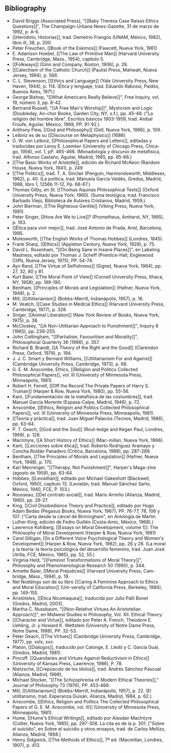 ## Bibliography

- David Briggs (Associated Press), "[[Baby Theresa Case Raises Ethics Questions]]", The Champaign-Urbana News-Gazette, 31 de marzo de 1992, p. A-6.
- [[Heródoto, Historias]], trad. Demetrio Frangos (UNAM, México, 1982), libro iII, 38, p. 200.
- Peter Freuchen, [[Book of the Eskimos]] (Fawcett, Nueva York, 1961)
- E. Adamson Hoebel, [[The Law of Primitive Man]] (Harvard University Press, Cambridge, Mass., 1954), capítulo 5.
- [[Folkways]] (Ginn and Company, Boston, 1906), p. 28.
- [[Catechism of the Catholic Church]] (Paulist Press, Mahwah, Nueva Jersey, 1994), p. 566.
- C. L. Stevenson, [[Ethics and Language]] (Yale University Press, New Haven, 1944), p. 114. (Ética y lenguaje, trad. Eduardo Rabossi, Paidós, Buenos Aires, 1971.)
- George Bishop, "[[What Americans Really Believe]]", Free Inquiry, vol. 19, número 3, pp. 8-42.
- Bertrand Russell, "[[A Free Man's Worship]]", Mysticism and Logic (Doubleday, An-chor Books, Garden City, NY, s.f.), pp. 45-46. ("La religión del hombre libre", Escritos básicos 1903-1959, trad. Aníbal Froufe, Aguilar, México, 1969, PP. 91-92.)
- Anthony Flew, [[God and Philosophy]] (Dell, Nueva York, 1966), p. 109.
- Leibniz es de su [[Discourse on Metaphysics]] (1686)
- G. W. von Leibniz, [[Philosophical Papers and Letters]], editadas y traducidas por Leroy E. Loemker (University of Chicago Press, Chica-go, 1956), vol. 1, pP. 465-466. (Monadología y discurso de metafísica, trad. Alfonso Castaño, Aguilar, Madrid, 1985, pp. 65-66.)
- [[The Basic Works of Aristotle]], edición de Richard McKeon (Random House, Nueva York, 1941), p. 249
- [[The Politics]], trad. T. A. Sinclair (Penguin, Harmondsworth, Middlesex, 1962), p. 40. (La política, trad. Manuela García Valdés, Gredos, Madrid, 1988, libro 1, 1256b 11-12, Pp. 66-67.)
- Thomas Gilby, en St. [[Thomas Aquinas Philosophical Texts]] (Oxford University Press, Nueva York; 1960). (Suma teológica, trad. Francisco Barbado Viejo, Biblioteca de Autores Cristianos, Madrid, 1959.)
- John Bierman, [[The Righteous Gentile]] (Viking Press, Nueva York, 1981).
- Peter Singer, [[How Are We to Live]]? (Prometheus, Amherst, NY, 1995), p. 163.
- [[Ética para vivir mejor]], trad. José Antonio de Prada, Ariel, Barcelona, 1995.
- Molesworth, [[The English Works of Thomas Hobbes]] (Londres, 1845).
- Frank Sharp, [[Ethics]] (Appleton Century, Nueva York, 1928), p. 75.
- David L. Rosenham, "[[On Being Sane in Insane Places]]", en Labeling Madness, editado por Thomas J. Scheff (Prentice-Hall, Englewood Cliffs, Nueva Jersey, 1975), PP. 54-74.
- Ayn Rand, [[The Virtue of Selfishness]] (Signet, Nueva York, 1964), pp. 27, 32, 80 y 81.
- Kurt Baier, [[The Moral Point of View]] (Cornell University Press, Ithaca, NY, 1958), pp. 189-190.
- Bentham, [[Principles of Morals and Legislation]] (Hafner, Nueva York, 1948), p. 2.
- Mill, [[Utilitarianism]] (Bobbs-Merrill, Indianápolis, 1957), p. 16.
-  M. Veatch, [[Case Studies in Medical Ethics]] (Harvard University Press, Cambridge, 1977), p. 328.
- Singer, [[Animal Liberation]] (New York Review of Books, Nueva York, 1975), p. 38.
- McCloskey, "[[A Non-Utilitarian Approach to Punishment]]", Inquiry 8 (1965), pp. 239-255.
- John Cottingham, "[[Partialism, Favouritism and Morality]]", Philosophical Quarterly 36 (1986), p. 357.
- Richard B. Brandt, [[A Theory of the Right and the Good]] (Clarendon Press, Oxford, 1979), p. 194.
- J. J. C. Smart y Bernard Williams, [[Utilitarianism For and Against]] (Cambridge University Press, Cambridge, 1973), p. 68.
- G. E. M. Anscombe, Ethics, [[Religion and Politics Collected Philosophical Papers]], vol. IlI (University of Minnesota Press, Minneapolis, 1981).
- Robert H. Ferrell, [[Off the Record The Private Papers of Harry S. Truman]] (Harper & Row, Nueva York, 1980), pp. 55-56.
- Kant, [[Fundamentación de la metafísica de las costumbres]], trad. Manuel García Morente (Espasa-Calpe, Madrid, 1946), p. 72.
- Anscombe, [[Ethics, Religion and Politics Collected Philosophical Papers]], vol. III (University of Minnesota Press, Minneapolis, 1981).
- [[Teoría y práctica]], trad. Juan Miguel Palacios (Tecnos, Madrid, 1986), pp. 63-64.
- P. T. Geach, [[God and the Soul]] (Rout-ledge and Kegan Paul, Londres, 1969), p. 128.
- MacIntyre, [[A Short History of Ethics]] (Mac-millan, Nueva York, 1966). 
- Kant, [[Lecciones sobre ética]], trad. Roberto Rodríguez Aramayo y Concha Roldán Panadero (Crítica, Barcelona, 1988), pp. 287-289.
- Bentham, [[The Principles of Morals and Legislation]] (Hafner, Nueva York, 1948), p. 170.
- Karl Menninger, "[[Therapy, Not Punishment]]", Harper's Maga-zine (agosto de 1959), pp. 63-64.
- Hobbes, [[Leviathan]], editado por Michael Oakeshott (Blackwell, Oxford, 1960), capítulo 13. (Leviatán, trad. Manuel Sánchez Sarto, México, 1940, FCE, P. 103.)
- Rousseau, [[Del contrato social]], trad. Mario Armiño (Alianza, Madrid, 1980), pp. 26-27.
- King, [[Civil Disobedience Theory and Practice]], editado por Hugo Adam Bedau (Pegasus Books, Nueva York, 1967), PP. 76-77, 78, 106 y 107. ("Carta desde la cárcel de Birmingham", en Antología de Martin Luther King, edición de Fedro Guillén (Costa-Amic, México, 1968).)
- Lawrence Kohlberg, [[Essays on Moral Development, volume 1]]: The Philosophy of Moral Development (Harper & Row, Nueva York, 1981)
- Carol Gilligan, [[In a Different Voice Psychological Theory and Women's Development]] (Harper & Row, Nueva York, 1982), pp. 26 y 28. (La moral y la teoría: la teoría psicológica del desarrollo femenino, trad. Juan José Utrilla, FCE, México, 1985), pp. 52, 55.)
- Virginia Held, "[[Feminist Transformations of Moral Theory]]", Philosophy and Phenomenological Research 50 (1990), p. 344.
- Annette Baier, [[Moral Prejudices]] (Harvard University Press, Cam-bridge, Mass., 1994), p. 19.
- Nel Noddings son de su libro [[Caring A Feminine Approach to Ethics and Moral Education]] (Uni-versity of California Press, Berkeley, 1984), pp. 149-155.
- Aristóteles, [[Ética Nicomaquea]], traducida por Julio Pallí Bonet (Gredos, Madrid, 2003), 
- Martha C. Nussbaum, "[[Non-Relative Virtues An Aristotelian Approach]]", en Midwest Studies in Philosophy, Vol. XII. Ethical Theory:
- [[Character and Virtue]], editado por Peter A. French, Theodore E. Uehling, Jr. y Howard K. Wettstein (University of Notre Dame Press, Notre Dame, 1988), PP. 32-53.
- Peter Geach, [[The Virtues]] (Cambridge University Press, Cambridge, 1977), pp. xxIx, xxx.
- Platon, [[Dialogos]], traducido por Calonge, E. Lledó y C. García Gual, (Gredos, Madrid, 1981).
- Pincoff. [[Quandaries and Virtues Against Reductivism in Ethics]] (University of Kansas Press, Lawrence, 1986), P. 78.
- Nietzsche, [[Crepúsculo de los ídolos]], trad. Andrés Sánchez Pascual (Alianza, Madrid, 1998),
- Michael Stocker, "[[The Schizophrenia of Modern Ethical Theories]]," Journal of Philosophy 73 (1976), PP. 453-466.
- Mill, [[Utilitarianism]] (Bobbs-Merrill, Indianápolis, 1957), p. 22. (El utilitarismo, trad. Esperanza Guisán, Alianza, Madrid, 1984, p. 62.)
- Anscombe, [[Ethics, Religion and Politics The Collected Philosophical Papers of G. E. M. Anscombe, vol. III]] (University of Minnesota Press, Minneapolis, 1981).
- Hume, [[Hume's Ethical Writings]], editado por Alasdair MacIntyre (Collier, Nueva York, 1965), pp. 297-306. La cita es de la p. 301. ["Sobre el suicidio", en Sobre el suicidio y otros ensayos, trad. de Carlos Mellizo, Alianza, Madrid, 1988.]
- Henry Sidgwick, [[The Methods of Ethics]], 7ª ed. (Macmillan, Londres, 1907), p. 413.